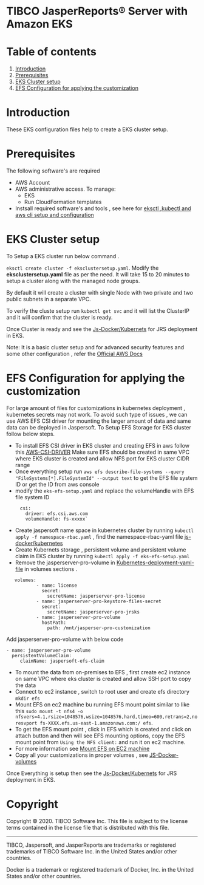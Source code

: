 # TIBCO JasperReports&reg; Server with Amazon EKS

# Table of contents
1. [Introduction](#introduction)
1. [Prerequisites](#prerequisites)
1. [EKS Cluster setup](#eks-cluster-setup)
1. [EFS Configuration for applying the customization](#efs-setup-for-customization)
# Introduction
 These EKS configuration files help to create a EKS cluster setup.

# Prerequisites
The following software's are required 
- AWS Account
- AWS administrative access. To manage:
  - EKS
  - Run CloudFormation templates
- Instsall required software's and tools , see here for [eksctl ,kubectl and aws cli setup and configuration](https://docs.aws.amazon.com/eks/latest/userguide/getting-started-eksctl.html)

# EKS Cluster setup
 To Setup a EKS cluster run below command .
 
 `eksctl create cluster -f eksclustersetup.yaml`. Modify the **eksclustersetup.yaml** file as per the need. 
 It will take 15 to 20 minutes to setup a cluster along with the managed node groups. 
 
 By default it will create a cluster with single Node with  two private and two public subnets in a separate VPC.

To verify the cluste setup run `kubectl get svc` and it will list the ClusterIP and it will confirm that the cluster is ready.
 
 Once Cluster is ready and see the [Js-Docker/Kubernets](https://github.com/TIBCOSoftware/js-docker/tree/master/kubernetes) for JRS deployment in EKS.
 
 Note: It is a basic cluster setup and for advanced security features and some other configuration , refer the [Official AWS Docs](https://docs.aws.amazon.com/eks/latest/userguide/getting-started.html)

# EFS Configuration for applying the customization
   For large amount of files for customizations in kubernetes deployment , kubernetes secrets may not work. To avoid such type of issues , 
we can use AWS EFS CSI driver for mounting the larger amount of data and same data can be deployed in Jaspersoft.
To Setup EFS Storage for EKS cluster follow below steps.

- To install EFS CSI driver in EKS cluster and creating EFS in aws follow this [AWS-CSI-DRIVER](https://docs.aws.amazon.com/eks/latest/userguide/efs-csi.html)
Make sure EFS should be created in same VPC where EKS cluster is created and allow NFS port for EKS cluster CIDR range
- Once everything setup run `aws efs describe-file-systems --query "FileSystems[*].FileSystemId" --output text` to get the EFS file system ID or get the ID from aws console
- modify the `eks-efs-setup.yaml` and replace the volumeHandle  with EFS file system ID
 ````
      csi:
        driver: efs.csi.aws.com
        volumeHandle: fs-xxxxx`    
````
- Create jaspersoft name space in kubernetes cluster by running `kubectl apply -f namespace-rbac.yaml` , find the namespace-rbac-yaml file [js-docker/kubernetes](https://github.com/TIBCOSoftware/js-docker/tree/master/kubernetes)
- Create Kubernets storage , persistent volume and persistent volume claim in EKS cluster by running `kubectl apply -f eks-efs-setup.yaml`
- Remove the jasperserver-pro-volume in [Kubernetes-deployment-yaml-file](https://github.com/TIBCOSoftware/js-docker/blob/master/kubernetes/jasperreports-server-service-deployment.yaml) in volumes sections .
````
   volumes:
           - name: license
             secret:
               secretName: jasperserver-pro-license
           - name: jasperserver-pro-keystore-files-secret
             secret:
               secretName: jasperserver-pro-jrsks
           - name: jasperserver-pro-volume
             hostPath:
               path: /mnt/jasperser-pro-customization
````
Add jasperserver-pro-volume with below code

````
- name: jasperserver-pro-volume
  persistentVolumeClaim:
     claimName: jaspersoft-efs-claim
````
- To mount the data from on-premises to EFS , first create ec2 instance on same VPC where eks cluster is created and allow SSH port to copy the data
- Connect to ec2 instance , switch to root user and create efs directory `mkdir efs` 
- Mount EFS on ec2 machine bu running EFS mount point similar to like this `sudo mount -t nfs4 -o nfsvers=4.1,rsize=1048576,wsize=1048576,hard,timeo=600,retrans=2,noresvport fs-XXXX.efs.us-east-1.amazonaws.com:/ efs`.
- To get the EFS mount point , click in EFS which is created and click on attach button and then will see EFS mounting options, copy the EFS mount point from `Using the NFS client:` and run it on ec2 machine.
- For more information see [Mount EFS on EC2 machine](https://docs.aws.amazon.com/efs/latest/ug/wt1-test.html)
- Copy all your customizations in proper volumes , see [JS-Docker-volumes](https://github.com/TIBCOSoftware/js-docker#jasperreports-server-volumes)

 Once Everything is setup then see the [Js-Docker/Kubernets](https://github.com/TIBCOSoftware/js-docker/tree/master/kubernetes) for JRS deployment in EKS.

# Copyright
Copyright &copy; 2020. TIBCO Software Inc.
This file is subject to the license terms contained
in the license file that is distributed with this file.
___

TIBCO, Jaspersoft, and JasperReports are trademarks or
registered trademarks of TIBCO Software Inc.
in the United States and/or other countries.

Docker is a trademark or registered trademark of Docker, Inc.
in the United States and/or other countries.